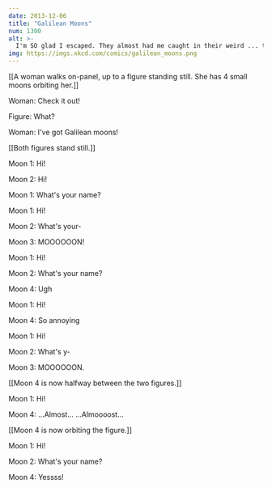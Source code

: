 ```yaml
---
date: 2013-12-06
title: "Galilean Moons"
num: 1300
alt: >-
  I'm SO glad I escaped. They almost had me caught in their weird ... thing.
img: https://imgs.xkcd.com/comics/galilean_moons.png
---
```

[[A woman walks on-panel, up to a figure standing still. She has 4 small moons orbiting her.]]

Woman: Check it out! 

Figure: What? 

Woman: I've got Galilean moons! 

[[Both figures stand still.]]

Moon 1: Hi! 

Moon 2: Hi! 

Moon 1: What's your name? 

Moon 1: Hi! 

Moon 2: What's your-

Moon 3: MOOOOOON!

Moon 1: Hi! 

Moon 2: What's your name? 

Moon 4: Ugh

Moon 1: Hi! 

Moon 4: So annoying

Moon 1: Hi! 

Moon 2: What's y-

Moon 3: MOOOOOON.

[[Moon 4 is now halfway between the two figures.]]

Moon 1: Hi! 

Moon 4: ...Almost... ...Almoooost...

[[Moon 4 is now orbiting the figure.]]

Moon 1: Hi! 

Moon 2: What's your name? 

Moon 4: Yessss!

